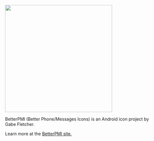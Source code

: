 <img src="https://user-images.githubusercontent.com/38300939/199820156-97321963-5674-4c26-9a5c-22f430229403.png" width=350>

BetterPMI (Better Phone/Messages Icons) is an Android icon project by Gabe Fletcher. 

Learn more at the [BetterPMI site.](https://readymag.com/gabefletch/portfolio/betterpmi)
